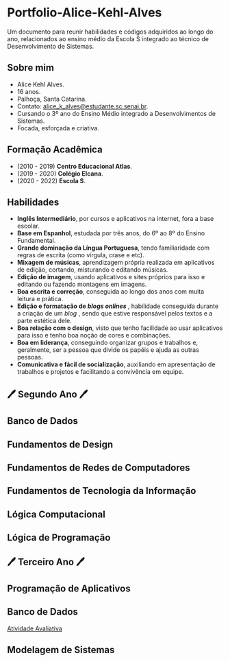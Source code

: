 # Portfolio-Alice-Kehl-Alves
Um documento para reunir habilidades e códigos adquiridos ao longo do ano, relacionados ao ensino médio da Escola S integrado ao técnico de Desenvolvimento de Sistemas.

## Sobre mim

* Alice Kehl Alves.
* 16 anos.
* Palhoça, Santa Catarina.
* Contato: alice_k_alves@estudante.sc.senai.br.
* Cursando o 3º ano do Ensino Médio integrado a Desenvolvimentos de Sistemas.
* Focada, esforçada e criativa.

## Formação Acadêmica

* (2010 - 2019) <b>Centro Educacional Atlas</b>.
* (2019 - 2020) <b>Colégio Elcana</b>.
* (2020 - 2022) <b>Escola S</b>.

## Habilidades

* <b>Inglês Intermediário</b>, por cursos e aplicativos na internet, fora a base escolar.
* <b>Base em Espanhol</b>, estudada por três anos, do 6º ao 8º do Ensino Fundamental.
* <b>Grande dominação da Língua Portuguesa</b>, tendo familiaridade com regras de escrita (como vírgula, crase e etc).
* <b>Mixagem de músicas</b>, aprendizagem própria realizada em aplicativos de edição, cortando, misturando e editando músicas.
* <b>Edição de imagem</b>, usando aplicativos e sites próprios para isso e editando ou fazendo montagens em imagens.
* <b>Boa escrita e correção</b>, conseguida ao longo dos anos com muita leitura e prática.
* <b>Edição e formatação de<i> blogs onlines </i> </b>, habilidade conseguida durante a criação de um <i> blog </i>, sendo que estive responsável pelos textos e a parte estética dele.
* <b>Boa relação com o design</b>, visto que tenho facilidade ao usar aplicativos para isso e tenho boa noção de cores e combinações.
* <b>Boa em liderança</b>, conseguindo organizar grupos e trabalhos e, geralmente, ser a pessoa que divide os papéis e ajuda as outras pessoas.
* <b>Comunicativa e fácil de socialização</b>, auxiliando em apresentação de trabalhos e projetos e facilitando a convivência em equipe.

## <b>🖊 Segundo Ano 🖊</b>

## Banco de Dados

## Fundamentos de Design

## Fundamentos de Redes de Computadores

## Fundamentos de Tecnologia da Informação

## Lógica Computacional

## Lógica de Programação

## <b>🖊 Terceiro Ano 🖊</b>

## Programação de Aplicativos

## Banco de Dados

[Atividade Avaliativa](https://github.com/alicekal/Portfolio-Alice-Kehl-Alves/blob/main/bancodedados/atividadeavaliativa.sql)

## Modelagem de Sistemas
